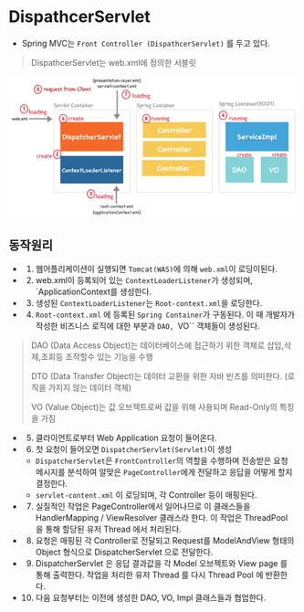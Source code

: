 # DispathcerServlet

   - Spring MVC는 `Front Controller (DispathcerServlet)` 를 두고 있다.

   > DispathcerServlet는 web.xml에 정의한 서블릿

   ![동작원리](./imgs/2.png) 

## 동작원리

   - 1. 웹어플리케이션이 실행되면 `Tomcat(WAS)`에 의해 `web.xml`이 로딩이된다.

   - 2. web.xml이 등록되어 있는 `ContextLoaderListener`가 생성되며, `ApplicationContext를 생성한다.

   - 3. 생성된 `ContextLoaderListener`는 `Root-context.xml`을 로딩한다.

   - 4. `Root-context.xml` 에 등록된 `Spring Container`가 구동된다. 이 때 개발자가 작성한 비즈니스 로직에 대한 부분과 `DAO, `VO`` 객체들이 생성된다.

   > DAO (Data Access Object)는 데이터베이스에 접근하기 위한 객체로 삽입,삭제,조회등 조작할수 있는 기능을 수행
   > 
   > DTO (Data Transfer Object)는 데이터 교환을 위한 자바 빈즈를 의미한다. (로직을 가지지 않는 데이터 객체)
   >
   > VO (Value Object)는 값 오브젝트로써 값을 위해  사용되며 Read-Only의 특징을 가짐

   - 5. 클라이언트로부터 Web Application 요청이 들어온다.

   - 6. 첫 요청이 들어오면 `DispatcherServlet(Servlet)`이 생성
      
      - `DispatcherServlet`은 `FrontController`의 역할을 수행하며 전송받은 요청 메시지를 분석하여 알맞은 `PageController`에게 전달하고 응답을 어떻게 할지 결정한다.
      -  `servlet-content.xml` 이 로딩되며, 각 Controller 등이 매핑된다.

   - 7. 실질적인 작업은 PageController에서 일어나므로 이 클래스들을 HandlerMapping / ViewResolver 클래스라 한다. 이 작업은 ThreadPool 을 통해 할당된 유저 Thread 에서 처리된다.

   - 8. 요청은 매핑된 각 Controller로 전달되고 Request를 ModelAndView 형태의 Object 형식으로 DispatcherServlet 으로 전달한다.

   - 9. DispatcherServlet 은 응답 결과값을 각 Model 오브젝트와 View page 를 통해 출력한다. 작업을 처리한 유저 Thread 를 다시 Thread Pool 에 반환한다.

   - 10.  다음 요청부터는 이전에 생성한 DAO, VO, Impl 클래스들과 협업한다.
